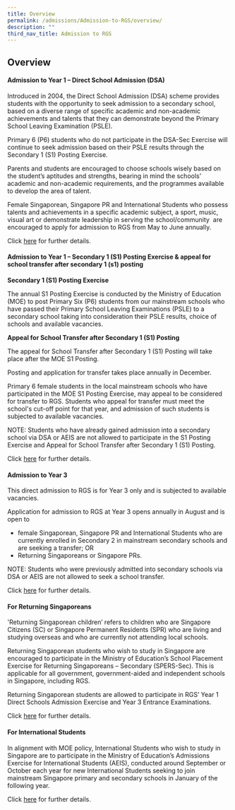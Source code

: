 ```yaml
---
title: Overview
permalink: /admissions/Admission-to-RGS/overview/
description: ""
third_nav_title: Admission to RGS
---
```

## Overview

#### Admission to Year 1 – Direct School Admission (DSA)  

Introduced in 2004, the Direct School Admission (DSA) scheme provides students with the opportunity to seek admission to a secondary school, based on a diverse range of specific academic and non-academic achievements and talents that they can demonstrate beyond the Primary School Leaving Examination (PSLE).  

Primary 6 (P6) students who do not participate in the DSA-Sec Exercise will continue to seek admission based on their PSLE results through the Secondary 1 (S1) Posting Exercise.

Parents and students are encouraged to choose schools wisely based on the student’s aptitudes and strengths, bearing in mind the schools’ academic and non-academic requirements, and the programmes available to develop the area of talent.  

Female Singaporean, Singapore PR and International Students who possess talents and achievements in a specific academic subject, a sport, music, visual art or demonstrate leadership in serving the school/community  are encouraged to apply for admission to RGS from May to June annually.

Click [here](/admissions/Admission-to-RGS/via-DSA/) for further details.

#### Admission to Year 1 – Secondary 1 (S1) Posting Exercise & appeal for school transfer after secondary 1 (s1) posting

**Secondary 1 (S1) Posting Exercise**

The annual S1 Posting Exercise is conducted by the Ministry of Education (MOE) to post Primary Six (P6) students from our mainstream schools who have passed their Primary School Leaving Examinations (PSLE) to a secondary school taking into consideration their PSLE results, choice of schools and available vacancies.

**Appeal for School Transfer after Secondary 1 (S1) Posting**

The appeal for School Transfer after Secondary 1 (S1) Posting will take place after the MOE S1 Posting.

Posting and application for transfer takes place annually in December.

Primary 6 female students in the local mainstream schools who have participated in the MOE S1 Posting Exercise, may appeal to be considered for transfer to RGS. Students who appeal for transfer must meet the school's cut-off point for that year, and admission of such students is subjected to available vacancies.    

NOTE: Students who have already gained admission into a secondary school via DSA or AEIS are not allowed to participate in the S1 Posting Exercise and Appeal for School Transfer after Secondary 1 (S1) Posting.  

Click [here](/admissions/Admission-to-RGS/appeal/) for further details.

#### Admission to Year 3

This direct admission to RGS is for Year 3 only and is subjected to available vacancies.

Application for admission to RGS at Year 3 opens annually in August and is open to
*   female Singaporean, Singapore PR and International Students who are currently enrolled in Secondary 2 in mainstream secondary schools and are seeking a transfer; OR  
*   Returning Singaporeans or Singapore PRs.

NOTE: Students who were previously admitted into secondary schools via DSA or AEIS are not allowed to seek a school transfer.

Click [here](/admissions/Admission-to-RGS/via-admission-tests/) for further details.

#### For Returning Singaporeans

'Returning Singaporean children’ refers to children who are Singapore Citizens (SC) or Singapore Permanent Residents (SPR) who are living and studying overseas and who are currently not attending local schools.

Returning Singaporean students who wish to study in Singapore are encouraged to participate in the Ministry of Education’s School Placement Exercise for Returning Singaporeans – Secondary (SPERS-Sec). This is applicable for all government, government-aided and independent schools in Singapore, including RGS.

Returning Singaporean students are allowed to participate in RGS’ Year 1 Direct Schools Admission Exercise and Year 3 Entrance Examinations.

Click [here](/admissions/Admission-to-RGS/returning-sg/) for further details.

#### For International Students

In alignment with MOE policy, International Students who wish to study in Singapore are to participate in the Ministry of Education’s Admissions Exercise for International Students (AEIS), conducted around September or October each year for new International Students seeking to join mainstream Singapore primary and secondary schools in January of the following year.

Click [here](https://www.rgs.edu.sg/admissions/admission-to-rgs/international-students) for further details.
